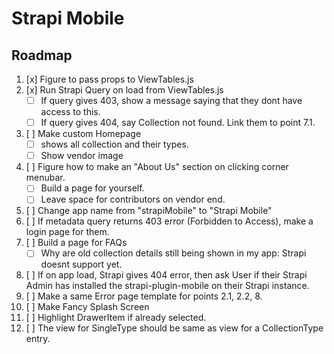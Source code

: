 # Strapi Mobile

## Roadmap
1. [x] Figure to pass props to ViewTables.js
2. [x] Run Strapi Query on load from ViewTables.js
     - [ ] If query gives 403, show a message saying that they dont have access to this.
     - [ ] If query gives 404, say Collection not found. Link them to point 7.1.
3. [ ] Make custom Homepage
     - [ ] shows all collection and their types.
     - [ ] Show vendor image
4. [ ] Figure how to make an "About Us" section on clicking corner menubar.
     - [ ] Build a page for yourself.
     - [ ] Leave space for contributors on vendor end.
5. [ ] Change app name from "strapiMobile" to "Strapi Mobile"
6. [ ] If metadata query returns 403 error (Forbidden to Access), make a login page for them.
7. [ ] Build a page for FAQs
     - [ ] Why are old collection details still being shown in my app: Strapi doesnt support yet.
8. [ ] If on app load, Strapi gives 404 error, then ask User if their Strapi Admin has installed the strapi-plugin-mobile on their Strapi instance.
9. [ ] Make a same Error page template for points 2.1, 2.2, 8. 
10. [ ] Make Fancy Splash Screen
11. [ ] Highlight DrawerItem if already selected.
12. [ ] The view for SingleType should be same as view for a CollectionType entry.